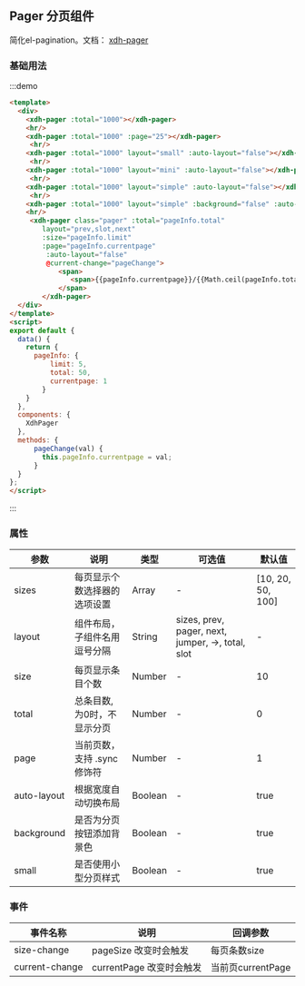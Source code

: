 <script>
import XdhPager from '@/widgets/xdh-pager/xdh-pager.vue'
export default {
  data() {
    return {
      pageInfo: {
          limit: 5,
          total: 50,
          currentpage: 1
        }
    }
  },
  components: {
    XdhPager
  },
  methods: {
      pageChange(val) {
        this.pageInfo.currentpage = val;
      }
  }
};
</script>
## Pager 分页组件

简化el-pagination。文档： [xdh-pager](#/src/widgets%2Fmodule-widgets_xdh-pager.html)

### 基础用法

:::demo
```html
<template>
  <div>
    <xdh-pager :total="1000"></xdh-pager>
    <hr/>
    <xdh-pager :total="1000" :page="25"></xdh-pager>
     <hr/>
    <xdh-pager :total="1000" layout="small" :auto-layout="false"></xdh-pager>
     <hr/>
    <xdh-pager :total="1000" layout="mini" :auto-layout="false"></xdh-pager>
     <hr/>
    <xdh-pager :total="1000" layout="simple" :auto-layout="false"></xdh-pager>
     <hr/>
    <xdh-pager :total="1000" layout="simple" :background="false" :auto-layout="false"></xdh-pager>
    <hr/>
     <xdh-pager class="pager" :total="pageInfo.total"
        layout="prev,slot,next"
        :size="pageInfo.limit"
        :page="pageInfo.currentpage"
         :auto-layout="false"
         @current-change="pageChange">
            <span>
               <span>{{pageInfo.currentpage}}/{{Math.ceil(pageInfo.total/pageInfo.limit)}}</span>
            </span>
        </xdh-pager>
  </div>
</template>
<script>
export default {
  data() {
    return {
      pageInfo: {
          limit: 5,
          total: 50,
          currentpage: 1
        }
    }
  },
  components: {
    XdhPager
  },
  methods: {
      pageChange(val) {
        this.pageInfo.currentpage = val;
      }
  }
};
</script>
```
:::

### 属性

| 参数 | 说明 | 类型 | 可选值 | 默认值 |
|-----|-----|----|----|----|
| sizes | 每页显示个数选择器的选项设置 | Array | - | \[10, 20, 50, 100\] |
| layout | 组件布局，子组件名用逗号分隔 | String | sizes, prev, pager, next, jumper, ->, total, slot | - |
| size | 每页显示条目个数 | Number | - | 10|
| total | 总条目数, 为0时，不显示分页 | Number | - | 0 |
| page | 当前页数，支持 .sync 修饰符 | Number | - | 1 |
| auto-layout | 根据宽度自动切换布局 | Boolean | - | true |
| background | 是否为分页按钮添加背景色 | Boolean | - | true |
| small | 	是否使用小型分页样式 | Boolean | - | true |


### 事件

| 事件名称 | 说明 | 回调参数 |
|-----|-----|----|
| size-change | pageSize 改变时会触发 | 每页条数size|
| current-change | currentPage 改变时会触发| 当前页currentPage|
